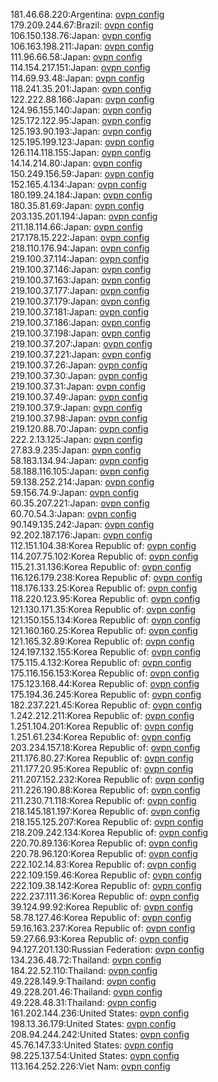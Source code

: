 181.46.68.220:Argentina: [ovpn config](vpn/181_46_68_220.ovpn)  
179.209.244.67:Brazil: [ovpn config](vpn/179_209_244_67.ovpn)  
106.150.138.76:Japan: [ovpn config](vpn/106_150_138_76.ovpn)  
106.163.198.211:Japan: [ovpn config](vpn/106_163_198_211.ovpn)  
111.96.66.58:Japan: [ovpn config](vpn/111_96_66_58.ovpn)  
114.154.217.151:Japan: [ovpn config](vpn/114_154_217_151.ovpn)  
114.69.93.48:Japan: [ovpn config](vpn/114_69_93_48.ovpn)  
118.241.35.201:Japan: [ovpn config](vpn/118_241_35_201.ovpn)  
122.222.88.166:Japan: [ovpn config](vpn/122_222_88_166.ovpn)  
124.96.155.140:Japan: [ovpn config](vpn/124_96_155_140.ovpn)  
125.172.122.95:Japan: [ovpn config](vpn/125_172_122_95.ovpn)  
125.193.90.193:Japan: [ovpn config](vpn/125_193_90_193.ovpn)  
125.195.199.123:Japan: [ovpn config](vpn/125_195_199_123.ovpn)  
126.114.118.155:Japan: [ovpn config](vpn/126_114_118_155.ovpn)  
14.14.214.80:Japan: [ovpn config](vpn/14_14_214_80.ovpn)  
150.249.156.59:Japan: [ovpn config](vpn/150_249_156_59.ovpn)  
152.165.4.134:Japan: [ovpn config](vpn/152_165_4_134.ovpn)  
180.199.24.184:Japan: [ovpn config](vpn/180_199_24_184.ovpn)  
180.35.81.69:Japan: [ovpn config](vpn/180_35_81_69.ovpn)  
203.135.201.194:Japan: [ovpn config](vpn/203_135_201_194.ovpn)  
211.18.114.66:Japan: [ovpn config](vpn/211_18_114_66.ovpn)  
217.178.15.222:Japan: [ovpn config](vpn/217_178_15_222.ovpn)  
218.110.176.94:Japan: [ovpn config](vpn/218_110_176_94.ovpn)  
219.100.37.114:Japan: [ovpn config](vpn/219_100_37_114.ovpn)  
219.100.37.146:Japan: [ovpn config](vpn/219_100_37_146.ovpn)  
219.100.37.163:Japan: [ovpn config](vpn/219_100_37_163.ovpn)  
219.100.37.177:Japan: [ovpn config](vpn/219_100_37_177.ovpn)  
219.100.37.179:Japan: [ovpn config](vpn/219_100_37_179.ovpn)  
219.100.37.181:Japan: [ovpn config](vpn/219_100_37_181.ovpn)  
219.100.37.186:Japan: [ovpn config](vpn/219_100_37_186.ovpn)  
219.100.37.198:Japan: [ovpn config](vpn/219_100_37_198.ovpn)  
219.100.37.207:Japan: [ovpn config](vpn/219_100_37_207.ovpn)  
219.100.37.221:Japan: [ovpn config](vpn/219_100_37_221.ovpn)  
219.100.37.26:Japan: [ovpn config](vpn/219_100_37_26.ovpn)  
219.100.37.30:Japan: [ovpn config](vpn/219_100_37_30.ovpn)  
219.100.37.31:Japan: [ovpn config](vpn/219_100_37_31.ovpn)  
219.100.37.49:Japan: [ovpn config](vpn/219_100_37_49.ovpn)  
219.100.37.9:Japan: [ovpn config](vpn/219_100_37_9.ovpn)  
219.100.37.98:Japan: [ovpn config](vpn/219_100_37_98.ovpn)  
219.120.88.70:Japan: [ovpn config](vpn/219_120_88_70.ovpn)  
222.2.13.125:Japan: [ovpn config](vpn/222_2_13_125.ovpn)  
27.83.9.235:Japan: [ovpn config](vpn/27_83_9_235.ovpn)  
58.183.134.94:Japan: [ovpn config](vpn/58_183_134_94.ovpn)  
58.188.116.105:Japan: [ovpn config](vpn/58_188_116_105.ovpn)  
59.138.252.214:Japan: [ovpn config](vpn/59_138_252_214.ovpn)  
59.156.74.9:Japan: [ovpn config](vpn/59_156_74_9.ovpn)  
60.35.207.221:Japan: [ovpn config](vpn/60_35_207_221.ovpn)  
60.70.54.3:Japan: [ovpn config](vpn/60_70_54_3.ovpn)  
90.149.135.242:Japan: [ovpn config](vpn/90_149_135_242.ovpn)  
92.202.187.176:Japan: [ovpn config](vpn/92_202_187_176.ovpn)  
112.151.104.38:Korea Republic of: [ovpn config](vpn/112_151_104_38.ovpn)  
114.207.75.102:Korea Republic of: [ovpn config](vpn/114_207_75_102.ovpn)  
115.21.31.136:Korea Republic of: [ovpn config](vpn/115_21_31_136.ovpn)  
116.126.179.238:Korea Republic of: [ovpn config](vpn/116_126_179_238.ovpn)  
118.176.133.25:Korea Republic of: [ovpn config](vpn/118_176_133_25.ovpn)  
118.220.123.95:Korea Republic of: [ovpn config](vpn/118_220_123_95.ovpn)  
121.130.171.35:Korea Republic of: [ovpn config](vpn/121_130_171_35.ovpn)  
121.150.155.134:Korea Republic of: [ovpn config](vpn/121_150_155_134.ovpn)  
121.160.160.25:Korea Republic of: [ovpn config](vpn/121_160_160_25.ovpn)  
121.165.32.89:Korea Republic of: [ovpn config](vpn/121_165_32_89.ovpn)  
124.197.132.155:Korea Republic of: [ovpn config](vpn/124_197_132_155.ovpn)  
175.115.4.132:Korea Republic of: [ovpn config](vpn/175_115_4_132.ovpn)  
175.116.156.153:Korea Republic of: [ovpn config](vpn/175_116_156_153.ovpn)  
175.123.168.44:Korea Republic of: [ovpn config](vpn/175_123_168_44.ovpn)  
175.194.36.245:Korea Republic of: [ovpn config](vpn/175_194_36_245.ovpn)  
182.237.221.45:Korea Republic of: [ovpn config](vpn/182_237_221_45.ovpn)  
1.242.212.211:Korea Republic of: [ovpn config](vpn/1_242_212_211.ovpn)  
1.251.104.201:Korea Republic of: [ovpn config](vpn/1_251_104_201.ovpn)  
1.251.61.234:Korea Republic of: [ovpn config](vpn/1_251_61_234.ovpn)  
203.234.157.18:Korea Republic of: [ovpn config](vpn/203_234_157_18.ovpn)  
211.176.80.27:Korea Republic of: [ovpn config](vpn/211_176_80_27.ovpn)  
211.177.20.95:Korea Republic of: [ovpn config](vpn/211_177_20_95.ovpn)  
211.207.152.232:Korea Republic of: [ovpn config](vpn/211_207_152_232.ovpn)  
211.226.190.88:Korea Republic of: [ovpn config](vpn/211_226_190_88.ovpn)  
211.230.71.118:Korea Republic of: [ovpn config](vpn/211_230_71_118.ovpn)  
218.145.181.197:Korea Republic of: [ovpn config](vpn/218_145_181_197.ovpn)  
218.155.125.207:Korea Republic of: [ovpn config](vpn/218_155_125_207.ovpn)  
218.209.242.134:Korea Republic of: [ovpn config](vpn/218_209_242_134.ovpn)  
220.70.89.136:Korea Republic of: [ovpn config](vpn/220_70_89_136.ovpn)  
220.78.96.120:Korea Republic of: [ovpn config](vpn/220_78_96_120.ovpn)  
222.102.14.83:Korea Republic of: [ovpn config](vpn/222_102_14_83.ovpn)  
222.109.159.46:Korea Republic of: [ovpn config](vpn/222_109_159_46.ovpn)  
222.109.38.142:Korea Republic of: [ovpn config](vpn/222_109_38_142.ovpn)  
222.237.111.36:Korea Republic of: [ovpn config](vpn/222_237_111_36.ovpn)  
39.124.99.92:Korea Republic of: [ovpn config](vpn/39_124_99_92.ovpn)  
58.78.127.46:Korea Republic of: [ovpn config](vpn/58_78_127_46.ovpn)  
59.16.163.237:Korea Republic of: [ovpn config](vpn/59_16_163_237.ovpn)  
59.27.66.93:Korea Republic of: [ovpn config](vpn/59_27_66_93.ovpn)  
94.127.201.130:Russian Federation: [ovpn config](vpn/94_127_201_130.ovpn)  
134.236.48.72:Thailand: [ovpn config](vpn/134_236_48_72.ovpn)  
184.22.52.110:Thailand: [ovpn config](vpn/184_22_52_110.ovpn)  
49.228.149.9:Thailand: [ovpn config](vpn/49_228_149_9.ovpn)  
49.228.201.46:Thailand: [ovpn config](vpn/49_228_201_46.ovpn)  
49.228.48.31:Thailand: [ovpn config](vpn/49_228_48_31.ovpn)  
161.202.144.236:United States: [ovpn config](vpn/161_202_144_236.ovpn)  
198.13.36.179:United States: [ovpn config](vpn/198_13_36_179.ovpn)  
208.94.244.242:United States: [ovpn config](vpn/208_94_244_242.ovpn)  
45.76.147.33:United States: [ovpn config](vpn/45_76_147_33.ovpn)  
98.225.137.54:United States: [ovpn config](vpn/98_225_137_54.ovpn)  
113.164.252.226:Viet Nam: [ovpn config](vpn/113_164_252_226.ovpn)  
